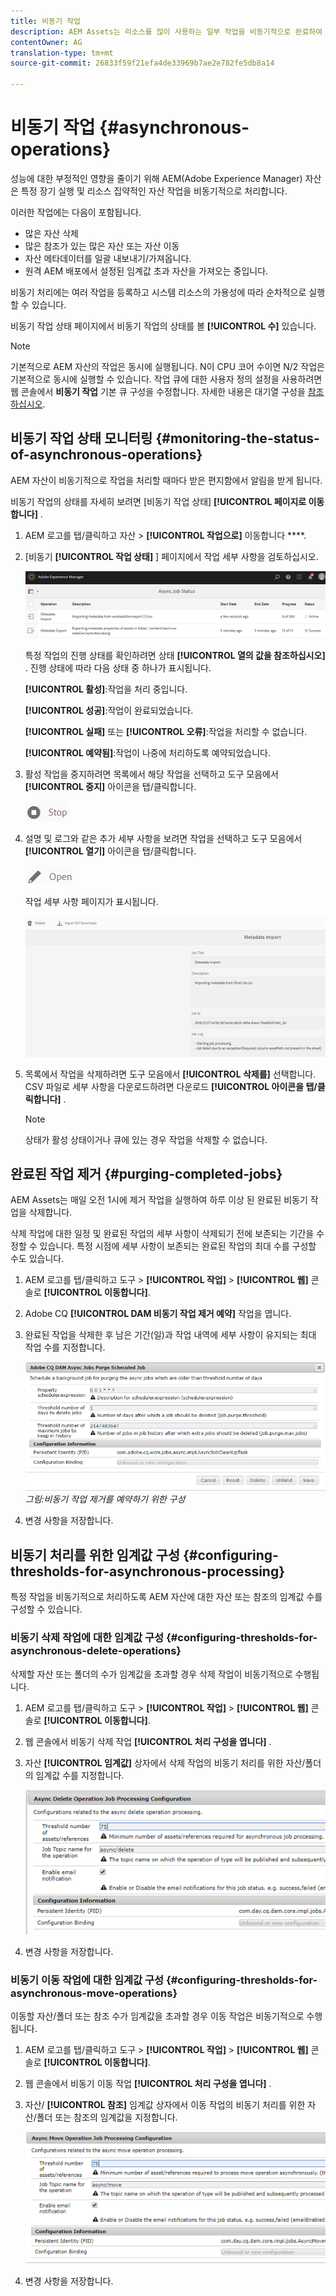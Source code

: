 ```yaml
---
title: 비동기 작업
description: AEM Assets는 리소스를 많이 사용하는 일부 작업을 비동기적으로 완료하여 성능을 최적화합니다.
contentOwner: AG
translation-type: tm+mt
source-git-commit: 26833f59f21efa4de33969b7ae2e782fe5db8a14

---
```



# 비동기 작업 {#asynchronous-operations}

성능에 대한 부정적인 영향을 줄이기 위해 AEM(Adobe Experience Manager) 자산은 특정 장기 실행 및 리소스 집약적인 자산 작업을 비동기적으로 처리합니다.

이러한 작업에는 다음이 포함됩니다.

* 많은 자산 삭제
* 많은 참조가 있는 많은 자산 또는 자산 이동
* 자산 메타데이터를 일괄 내보내기/가져옵니다.
* 원격 AEM 배포에서 설정된 임계값 초과 자산을 가져오는 중입니다.

비동기 처리에는 여러 작업을 등록하고 시스템 리소스의 가용성에 따라 순차적으로 실행할 수 있습니다.

비동기 작업 상태 페이지에서 비동기 작업의 상태를 볼 **[!UICONTROL 수]** 있습니다.

>[!NOTE]
>
>기본적으로 AEM 자산의 작업은 동시에 실행됩니다. N이 CPU 코어 수이면 N/2 작업은 기본적으로 동시에 실행할 수 있습니다. 작업 큐에 대한 사용자 정의 설정을 사용하려면 웹 콘솔에서 **비동기 작업** 기본 큐 구성을 수정합니다. 자세한 내용은 대기열 구성을 [참조하십시오](https://sling.apache.org/documentation/bundles/apache-sling-eventing-and-job-handling.html#queue-configurations).

## 비동기 작업 상태 모니터링 {#monitoring-the-status-of-asynchronous-operations}

AEM 자산이 비동기적으로 작업을 처리할 때마다 받은 편지함에서 알림을 받게 <!-- and through email -->됩니다.

비동기 작업의 상태를 자세히 보려면 [비동기 작업 상태] **[!UICONTROL 페이지로 이동합니다]** .

1. AEM 로고를 탭/클릭하고 자산 > **[!UICONTROL 작업으로]** 이동합니다 ****.
1. [비동기 **[!UICONTROL 작업 상태]** ] 페이지에서 작업 세부 사항을 검토하십시오.

   ![job_status](assets/job_status.png)

   특정 작업의 진행 상태를 확인하려면 상태 **[!UICONTROL 열의 값을 참조하십시오]** . 진행 상태에 따라 다음 상태 중 하나가 표시됩니다.

   **[!UICONTROL 활성]**:작업을 처리 중입니다.

   **[!UICONTROL 성공]**:작업이 완료되었습니다.

   **[!UICONTROL 실패]** 또는 **[!UICONTROL 오류]**:작업을 처리할 수 없습니다.

   **[!UICONTROL 예약됨]**:작업이 나중에 처리하도록 예약되었습니다.

1. 활성 작업을 중지하려면 목록에서 해당 작업을 선택하고 도구 모음에서 **[!UICONTROL 중지]** 아이콘을 탭/클릭합니다.

   ![stop_icon](assets/stop_icon.png)

1. 설명 및 로그와 같은 추가 세부 사항을 보려면 작업을 선택하고 도구 모음에서 **[!UICONTROL 열기]** 아이콘을 탭/클릭합니다.

   ![open_icon](assets/open_icon.png)

   작업 세부 사항 페이지가 표시됩니다.

   ![job_details](assets/job_details.png)

1. 목록에서 작업을 삭제하려면 도구 모음에서 **[!UICONTROL 삭제를]** 선택합니다. CSV 파일로 세부 사항을 다운로드하려면 다운로드 **[!UICONTROL 아이콘을 탭/클릭합니다]** .

   >[!NOTE]
   >
   >상태가 활성 상태이거나 큐에 있는 경우 작업을 삭제할 수 없습니다.

## 완료된 작업 제거 {#purging-completed-jobs}

AEM Assets는 매일 오전 1시에 제거 작업을 실행하여 하루 이상 된 완료된 비동기 작업을 삭제합니다.

삭제 작업에 대한 일정 및 완료된 작업의 세부 사항이 삭제되기 전에 보존되는 기간을 수정할 수 있습니다. 특정 시점에 세부 사항이 보존되는 완료된 작업의 최대 수를 구성할 수도 있습니다.

1. AEM 로고를 탭/클릭하고 도구 > **[!UICONTROL 작업]** > **[!UICONTROL 웹]** 콘솔로 **[!UICONTROL 이동합니다]**.
1. Adobe CQ **[!UICONTROL DAM 비동기 작업 제거 예약]** 작업을 엽니다.
1. 완료된 작업을 삭제한 후 남은 기간(일)과 작업 내역에 세부 사항이 유지되는 최대 작업 수를 지정합니다.

   ![비동기 작업 제거를 예약하기 위한 구성](assets/configmgr_purge_asyncjobs.png)
   *그림:비동기 작업 제거를 예약하기 위한 구성*

1. 변경 사항을 저장합니다.

## 비동기 처리를 위한 임계값 구성 {#configuring-thresholds-for-asynchronous-processing}

특정 작업을 비동기적으로 처리하도록 AEM 자산에 대한 자산 또는 참조의 임계값 수를 구성할 수 있습니다.

### 비동기 삭제 작업에 대한 임계값 구성 {#configuring-thresholds-for-asynchronous-delete-operations}

삭제할 자산 또는 폴더의 수가 임계값을 초과할 경우 삭제 작업이 비동기적으로 수행됩니다.

1. AEM 로고를 탭/클릭하고 도구 > **[!UICONTROL 작업]** > **[!UICONTROL 웹]** 콘솔로 **[!UICONTROL 이동합니다]**.
1. 웹 콘솔에서 비동기 삭제 작업 **[!UICONTROL 처리 구성을 엽니다]** .
1. 자산 **[!UICONTROL 임계값]** 상자에서 삭제 작업의 비동기 처리를 위한 자산/폴더의 임계값 수를 지정합니다.

   ![delete_threshold](assets/delete_threshold.png)

1. 변경 사항을 저장합니다.

### 비동기 이동 작업에 대한 임계값 구성 {#configuring-thresholds-for-asynchronous-move-operations}

이동할 자산/폴더 또는 참조 수가 임계값을 초과할 경우 이동 작업은 비동기적으로 수행됩니다.

1. AEM 로고를 탭/클릭하고 도구 > **[!UICONTROL 작업]** > **[!UICONTROL 웹]** 콘솔로 **[!UICONTROL 이동합니다]**.
1. 웹 콘솔에서 비동기 이동 작업 **[!UICONTROL 처리 구성을 엽니다]** .
1. 자산/ **[!UICONTROL 참조]** 임계값 상자에서 이동 작업의 비동기 처리를 위한 자산/폴더 또는 참조의 임계값을 지정합니다.

   ![move_threshold](assets/move_threshold.png)

1. 변경 사항을 저장합니다.
